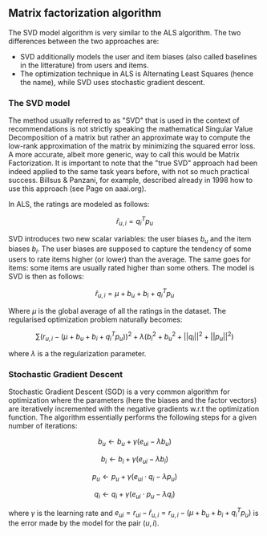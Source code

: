 ## Matrix factorization algorithm

The SVD model algorithm is very similar to the ALS algorithm. The two differences between the two approaches are:

- SVD additionally models the user and item biases (also called baselines in the litterature) from users and items.
- The optimization technique in ALS is Alternating Least Squares (hence the name), while SVD uses stochastic gradient descent.

### The SVD model

The method usually referred to as "SVD" that is used in the context of recommendations is not strictly speaking the mathematical Singular Value Decomposition of a matrix but rather an approximate way to compute the low-rank approximation of the matrix by minimizing the squared error loss. A more accurate, albeit more generic, way to call this would be Matrix Factorization.  It is important to note that the "true SVD" approach had been indeed applied to the same task years before, with not so much practical success. Billsus & Panzani, for example, described already in 1998 how to use this approach (see Page on aaai.org).

In ALS, the ratings are modeled as follows:
```math
\hat r_{u,i} = q_{i}^{T}p_{u}
```
SVD introduces two new scalar variables: the user biases $`b_u`$ and the item biases $`b_i`$. The user biases are supposed to capture the tendency of some users to rate items higher (or lower) than the average. The same goes for items: some items are usually rated higher than some others. The model is SVD is then as follows:

```math
\hat r_{u,i} = \mu + b_u + b_i + q_{i}^{T}p_{u}
```

Where $`\mu`$ is the global average of all the ratings in the dataset. The regularised optimization problem naturally becomes:

```math
\sum(r_{u,i} - (\mu + b_u + b_i + q_{i}^{T}p_{u}))^2 +     \lambda(b_i^2 + b_u^2 + ||q_i||^2 + ||p_u||^2)
```

where $`\lambda`$ is a the regularization parameter.


### Stochastic Gradient Descent

Stochastic Gradient Descent (SGD) is a very common algorithm for optimization where the parameters (here the biases and the factor vectors) are iteratively incremented with the negative gradients w.r.t the optimization function. The algorithm essentially performs the following steps for a given number of iterations:


```math
b_u \leftarrow b_u + \gamma (e_{ui} - \lambda b_u)
```
```math
b_i \leftarrow b_i + \gamma (e_{ui} - \lambda b_i)
```  
```math
p_u \leftarrow p_u + \gamma (e_{ui} \cdot q_i - \lambda p_u)
```
```math
q_i \leftarrow q_i + \gamma (e_{ui} \cdot p_u - \lambda q_i)
```

where $`\gamma`$ is the learning rate and $`e_{ui} =  r_{ui} - \hat r_{u,i} = r_{u,i} - (\mu + b_u + b_i + q_{i}^{T}p_{u})`$ is the error made by the model for the pair $`(u, i)`$.